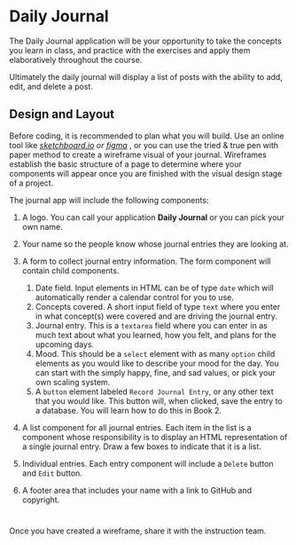 # Daily Journal

The Daily Journal application will be your opportunity to take the concepts you learn in class, and practice with the exercises and apply them elaboratively throughout the course.

Ultimately the daily journal will display a list of posts with the ability to add, edit, and delete a post.

## Design and Layout
Before coding, it is recommended to plan what you will build. Use an online tool like _[sketchboard.io](https://sketchboard.io/) or [figma](https://www.figma.com/)_ , or you can use the tried &amp; true pen with paper method to create a wireframe visual of your journal. Wireframes establish the basic structure of a page to determine where your components will appear once you are finished with the visual design stage of a project.

The journal app will include the following components:

1. A logo. You can call your application **Daily Journal** or you can pick your own name.
1. Your name so the people know whose journal entries they are looking at.
1. A form to collect journal entry information. The form component will contain child components.
	1. Date field. Input elements in HTML can be of type `date` which will automatically render a calendar control for you to use.
	1. Concepts covered. A short input field of type `text` where you enter in what concept(s) were covered and are driving the journal entry.
	1. Journal entry. This is a `textarea` field where you can enter in as much text about what you learned, how you felt, and plans for the upcoming days.
	1. Mood. This should be a `select` element with as many `option` child elements as you would like to describe your mood for the day. You can start with the simply happy, fine, and sad values, or pick your own scaling system.
	1. A `button` element labeled `Record Journal Entry`, or any other text that you would like. This button will, when clicked, save the entry to a database. You will learn how to do this in Book 2.
1. A list component for all journal entries. Each item in the list is a component whose responsibility is to display an HTML representation of a single journal entry. Draw a few boxes to indicate that it is a list.
1. Individual entries. Each entry component will include a `Delete` button and `Edit` button.

1. A footer area that includes your name with a link to GitHub and copyright.

#
Once you have created a wireframe, share it with the instruction team.